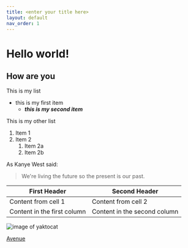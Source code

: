 ```yaml
---
title: <enter your title here>
layout: default
nav_order: 1
---
```



# Hello world!
  ## How are you

This is my list
* this is my first item 
  *  __*this is my second item*__ 

This is my other list 
  1. Item 1
  1. Item 2
     1. Item 2a
     1. Item 2b
  
 As Kanye West said:

> We're living the future so
> the present is our past.
  
First Header | Second Header
------------ | -------------
Content from cell 1 | Content from cell 2
Content in the first column | Content in the second column
  
  ![image of yaktocat](https://octodex.github.com/images/yaktocat.png)

[Avenue](https://avenue.mcmaster.ca/)
